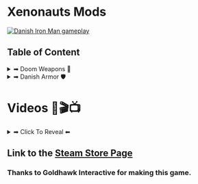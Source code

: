 # Xenonauts Mods

[![Danish Iron Man gameplay](https://img.youtube.com/vi/T92Tsgno0MA/maxresdefault.jpg)](https://youtu.be/T92Tsgno0MA)

## Table of Content


<details><summary>➡ Doom Weapons 🔫</summary>

### Shotgun
<p align="center">
  <img alt="Shotgun from DooM" src="https://github.com/Danielkaas94/Xenonauts-Mods/blob/master/Doom%20Weapons/Shotgun/shotgun.png?raw=true">
    <img alt="Shotgun from NAHDS DooM" src="https://github.com/Danielkaas94/Xenonauts-Mods/blob/master/Doom%20Weapons/Shotgun/shotgunHD.png?raw=true">
</p>

### Shotgun ammo
<p align="center">
  <img alt="shotgun ammobox & shells" src="https://github.com/Danielkaas94/Xenonauts-Mods/blob/master/Doom%20Weapons/Shotgun/shotgun_ammo_box&shells.png?raw=true">
    <img alt="shotgun ammobox" src="https://github.com/Danielkaas94/Xenonauts-Mods/blob/master/Doom%20Weapons/Shotgun/shotgun_ammo_box.png?raw=true">
      <img alt="shotgun shells" src="https://github.com/Danielkaas94/Xenonauts-Mods/blob/master/Doom%20Weapons/Shotgun/shotgun_ammo_shells.png?raw=true">
</p>

> Use one to replace the default shotgun ammo

### Chaingun
<p align="center">
  <img alt="Chaingun from DooM" src="https://github.com/Danielkaas94/Xenonauts-Mods/blob/master/Doom%20Weapons/Chaingun/machinegun.png?raw=true">
</p>

> Replaces the default machinegun

### Rocket launcher
<p align="center">
  <img alt="Rocket launcher from DooM" src="https://github.com/Danielkaas94/Xenonauts-Mods/blob/master/Doom%20Weapons/Rocket%20launcher/rocketlauncher.png?raw=true">
</p>

> Replaces the default Rocket launcher

### Plasma rifle
<p align="center">
  <img alt="Plasma rifle from DooM" src="https://github.com/Danielkaas94/Xenonauts-Mods/blob/master/Doom%20Weapons/Plasma%20rifle/plasmarifle.png?raw=true">
</p>

> Replaces the default Plasma rifle

### Plasma ammo
<p align="center">
  <img alt="Small plasma cell from DooM" src="https://github.com/Danielkaas94/Xenonauts-Mods/blob/master/Doom%20Weapons/Plasma%20rifle/plasmacell.png?raw=true">
    <img alt="Big plasma cell from DooM" src="https://github.com/Danielkaas94/Xenonauts-Mods/blob/master/Doom%20Weapons/Plasma%20rifle/plasmacellBig.png?raw=true">
      <img alt="Small plasma cell from DooM" src="https://github.com/Danielkaas94/Xenonauts-Mods/blob/master/Doom%20Weapons/Plasma%20rifle/plasmacell.png?raw=true">
</p>

> Use one to replace the default plasma ammo


</details> <!-- Doom Weapon Outer Tag -->


<details><summary>➡ Danish Armor 🛡</summary>

### Basic Armor
<p align="center">
  <img alt="Replaces the basic armor (Female)" src="https://github.com/Danielkaas94/Xenonauts-Mods/blob/master/Xenonauts%20Danish%20Armor/Basic/BasicFemale/armour_new.png?raw=true">
</p>

> Replaces the basic armor (Female)

<p align="center">
  <img alt="Replaces the basic armor (Male)" src="https://github.com/Danielkaas94/Xenonauts-Mods/blob/master/Xenonauts%20Danish%20Armor/Basic/BasicMale/armourNewDanish.png?raw=true">
</p>

> Replaces the basic armor (Male)

### Jackal Armor
<p align="center">
  <img alt="Replaces The Jackal Armor" src="https://github.com/Danielkaas94/Xenonauts-Mods/blob/master/Xenonauts%20Danish%20Armor/Jackal/armour.png?raw=true">
</p>

> Replaces The Jackal Armor 🛡
</details> <!-- Danish Armor Outer Tag -->


# Videos 🎥🎬📺

<details><summary>➡ Click To Reveal ⬅</summary>

# Xenonauts Trailer

[![Xenonauts Trailer](https://img.youtube.com/vi/iOusl2XwYmM/maxresdefault.jpg)](https://www.youtube.com/watch?v=iOusl2XwYmM)

</details>



## Link to the [Steam Store Page](https://store.steampowered.com/app/223830/Xenonauts/)
### Thanks to Goldhawk Interactive for making this game.
